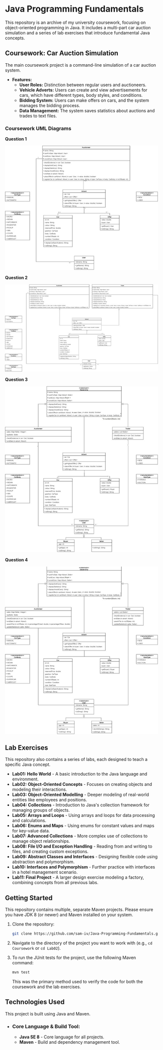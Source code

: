 # Java Programming Fundamentals

This repository is an archive of my university coursework, focusing on object-oriented programming in Java. It includes a multi-part car auction simulation and a series of lab exercises that introduce fundamental Java concepts.

## Coursework: Car Auction Simulation

The main coursework project is a command-line simulation of a car auction system.

*   **Features:**
    *   **User Roles:** Distinction between regular users and auctioneers.
    *   **Vehicle Adverts:** Users can create and view advertisements for cars, which have different types, body styles, and conditions.
    *   **Bidding System:** Users can make offers on cars, and the system manages the bidding process.
    *   **Data Management:** The system saves statistics about auctions and trades to text files.

### Coursework UML Diagrams
**Question 1**

![UML for Question 1](Coursework/diagrams/question1.jpg)


**Question 2**

![UML for Question 2](Coursework/diagrams/question2.jpg)


**Question 3**

![UML for Question 3](Coursework/diagrams/question3.jpg)


**Question 4**

![UML for Question 4](Coursework/diagrams/question4.jpg)

## Lab Exercises

This repository also contains a series of labs, each designed to teach a specific Java concept.

*   **Lab01: Hello World** - A basic introduction to the Java language and environment.
*   **Lab02: Object-Oriented Concepts** - Focuses on creating objects and modeling their interactions.
*   **Lab03: Object-Oriented Modelling** - Deeper modeling of real-world entities like employees and positions.
*   **Lab04: Collections** - Introduction to Java's collection framework for managing groups of objects.
*   **Lab05: Arrays and Loops** - Using arrays and loops for data processing and calculations.
*   **Lab06: Enums and Maps** - Using enums for constant values and maps for key-value data.
*   **Lab07: Advanced Collections** - More complex use of collections to manage object relationships.
*   **Lab08: File I/O and Exception Handling** - Reading from and writing to files, and creating custom exceptions.
*   **Lab09: Abstract Classes and Interfaces** - Designing flexible code using abstraction and polymorphism.
*   **Lab10: Interfaces and Polymorphism** - Further practice with interfaces in a hotel management scenario.
*   **Lab11: Final Project** - A larger design exercise modeling a factory, combining concepts from all previous labs.

## Getting Started

This repository contains multiple, separate Maven projects. Please ensure you have JDK 8 (or newer) and Maven installed on your system.

1.  Clone the repository:
    ```bash
    git clone https://github.com/sam-iv/Java-Programming-Fundamentals.git
    ```
2.  Navigate to the directory of the project you want to work with (e.g., `cd Coursework` or `cd Lab02`).

3.  To run the JUnit tests for the project, use the following Maven command:
    ```bash
    mvn test
    ```
    This was the primary method used to verify the code for both the coursework and the lab exercises.

## Technologies Used

This project is built using Java and Maven.

- ### Core Language & Build Tool:
    - **Java SE 8** - Core language for all projects.
    - **Maven** - Build and dependency management tool.
